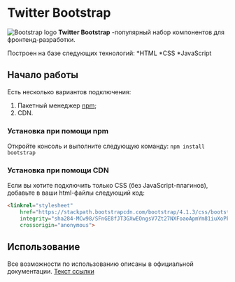 # Twitter Bootstrap

![Bootstrap logo](https://i.imgur.com/qhtywl2.png)
**Twitter Bootstrap** -популярный набор компонентов для фронтенд-разработки.

Построен на базе следующих технологий:
*HTML
*CSS
*JavaScript

## Начало работы

Есть несколько вариантов подключения:
1. Пакетный менеджер [npm](https://npmjs.com);
1. CDN.

### Установка при помощи npm

Откройте консоль и выполните следующую команду: `npm install bootstrap`

### Установка при помощи CDN

Если вы хотите подключить только CSS (без JavaScript-плагинов), добавьте в ваши html-файлы следующий код:
```html
<linkrel="stylesheet"
    href="https://stackpath.bootstrapcdn.com/bootstrap/4.1.3/css/bootstrap.min.css"
    integrity="sha284-MCw98/SFnGE8fJT3GXwEOngsV7Zt27NXFoaoApmYm81iuXoPkF0JwJ8ERdknLPMO"
    crossorigin="anonymous">
```

## Использование

Все возможности по использованию описаны в официальной документации.
[Текст ссылки](http://localhost)